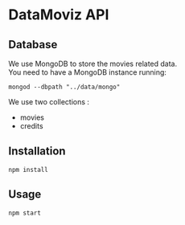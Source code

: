 # DataMoviz API

## Database

We use MongoDB to store the movies related data.  
You need to have a MongoDB instance running:

```
mongod --dbpath "../data/mongo"
```

We use two collections :

- movies
- credits

## Installation

```
npm install
```

## Usage

```
npm start
```
